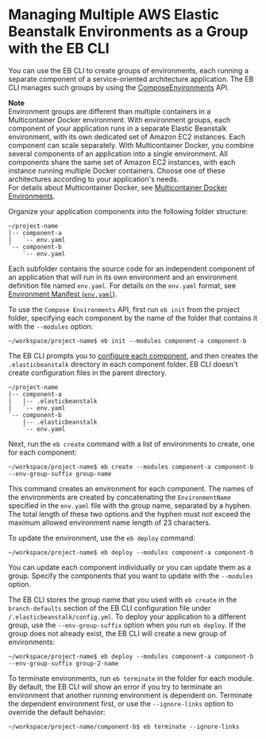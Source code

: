 # Managing Multiple AWS Elastic Beanstalk Environments as a Group with the EB CLI<a name="ebcli-compose"></a>

You can use the EB CLI to create groups of environments, each running a separate component of a service\-oriented architecture application\. The EB CLI manages such groups by using the [ComposeEnvironments](https://docs.aws.amazon.com/elasticbeanstalk/latest/api/API_ComposeEnvironments.html) API\.

**Note**  
Environment groups are different than multiple containers in a Multicontainer Docker environment\. With environment groups, each component of your application runs in a separate Elastic Beanstalk environment, with its own dedicated set of Amazon EC2 instances\. Each component can scale separately\. With Multicontainer Docker, you combine several components of an application into a single environment\. All components share the same set of Amazon EC2 instances, with each instance running multiple Docker containers\. Choose one of these architectures according to your application's needs\.  
For details about Multicontainer Docker, see [Multicontainer Docker Environments](create_deploy_docker_ecs.md)\.

Organize your application components into the following folder structure:

```
~/project-name
|-- component-a
|   `-- env.yaml
`-- component-b
    `-- env.yaml
```

Each subfolder contains the source code for an independent component of an application that will run in its own environment and an environment definition file named `env.yaml`\. For details on the `env.yaml` format, see [Environment Manifest \(`env.yaml`\)](environment-cfg-manifest.md)\. 

To use the `Compose Environments` API, first run `eb init` from the project folder, specifying each component by the name of the folder that contains it with the `--modules` option:

```
~/workspace/project-name$ eb init --modules component-a component-b
```

The EB CLI prompts you to [configure each component](eb-cli3-configuration.md), and then creates the `.elasticbeanstalk` directory in each component folder\. EB CLI doesn't create configuration files in the parent directory\.

```
~/project-name
|-- component-a
|   |-- .elasticbeanstalk
|   `-- env.yaml
`-- component-b
    |-- .elasticbeanstalk
    `-- env.yaml
```

Next, run the `eb create` command with a list of environments to create, one for each component:

```
~/workspace/project-name$ eb create --modules component-a component-b --env-group-suffix group-name
```

This command creates an environment for each component\. The names of the environments are created by concatenating the `EnvironmentName` specified in the `env.yaml` file with the group name, separated by a hyphen\. The total length of these two options and the hyphen must not exceed the maximum allowed environment name length of 23 characters\.

To update the environment, use the `eb deploy` command:

```
~/workspace/project-name$ eb deploy --modules component-a component-b
```

You can update each component individually or you can update them as a group\. Specify the components that you want to update with the `--modules` option\.

The EB CLI stores the group name that you used with `eb create` in the `branch-defaults` section of the EB CLI configuration file under `/.elasticbeanstalk/config.yml`\. To deploy your application to a different group, use the `--env-group-suffix` option when you run `eb deploy`\. If the group does not already exist, the EB CLI will create a new group of environments:

```
~/workspace/project-name$ eb deploy --modules component-a component-b --env-group-suffix group-2-name
```

To terminate environments, run `eb terminate` in the folder for each module\. By default, the EB CLI will show an error if you try to terminate an environment that another running environment is dependent on\. Terminate the dependent environment first, or use the `--ignore-links` option to override the default behavior:

```
~/workspace/project-name/component-b$ eb terminate --ignore-links
```